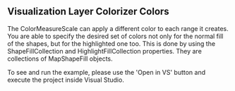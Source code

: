 ## Visualization Layer Colorizer Colors
The ColorMeasureScale can apply a different color to each range it creates. You are able to specify the desired set of colors not only for the normal fill of the shapes, but for the highlighted one too. This is done by using the ShapeFillCollection and HighlightFillCollection properties. They are collections of MapShapeFill objects.

To see and run the example, please use the 'Open in VS' button and execute the project inside Visual Studio.

[//]: <keywords:ColorMeasureScale, ShapeFillCollection, HighlightFillCollection, MapShapeFill, AsyncShapeFileReader>
